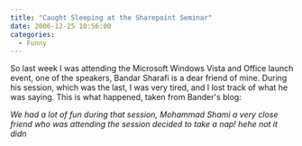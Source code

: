 ```yaml
---
title: "Caught Sleeping at the Sharepoint Seminar"
date: 2006-12-25 10:56:00
categories:
  - Funny
---
```


So last week I was attending the Microsoft Windows Vista and Office launch event, one of the speakers, Bandar Sharafi is a dear friend of mine. During his session, which was the last, I was very tired, and I lost track of what he was saying. This is what happened, taken from Bander's blog:

_We had a lot of fun during that session, Mohammad Shami a very close friend who was attending the session decided to take a nap! hehe not it didn_
